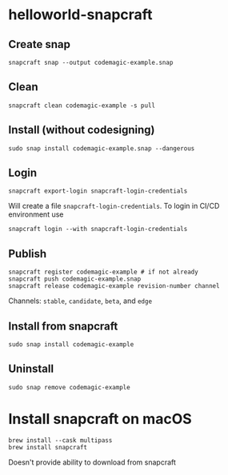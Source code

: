 # helloworld-snapcraft

## Create snap

    snapcraft snap --output codemagic-example.snap

## Clean

    snapcraft clean codemagic-example -s pull

## Install (without codesigning)

    sudo snap install codemagic-example.snap --dangerous

## Login

    snapcraft export-login snapcraft-login-credentials

Will create a file `snapcraft-login-credentials`. To login in CI/CD environment use

    snapcraft login --with snapcraft-login-credentials

## Publish

    snapcraft register codemagic-example # if not already
    snapcraft push codemagic-example.snap
    snapcraft release codemagic-example revision-number channel
    
 
Channels: `stable`, `candidate`, `beta`, and `edge`

## Install from snapcraft

    sudo snap install codemagic-example

## Uninstall

    sudo snap remove codemagic-example

# Install snapcraft on macOS

    brew install --cask multipass
    brew install snapcraft

Doesn't provide ability to download from snapcraft
